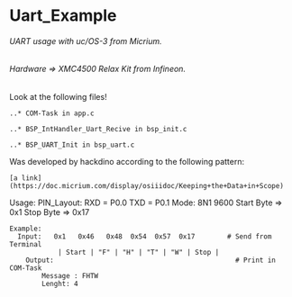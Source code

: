 # Uart_Example
###### UART usage with uc/OS-3 from Micrium.

###### Hardware => XMC4500 Relax Kit from Infineon.

Look at the following files!

    ..* COM-Task in app.c
    
    ..* BSP_IntHandler_Uart_Recive in bsp_init.c
    
    ..* BSP_UART_Init in bsp_uart.c
    
Was developed by hackdino according to the following pattern:

    [a link](https://doc.micrium.com/display/osiiidoc/Keeping+the+Data+in+Scope)
    
Usage:
    PIN_Layout: RXD = P0.0  TXD = P0.1 Mode: 8N1 9600
    Start Byte => 0x1  Stop Byte => 0x17
    
    Example: 
      Input:   0x1   0x46   0x48  0x54  0x57  0x17        # Send from Terminal
  		  		| Start | "F" | "H" | "T" | "W" | Stop |
  		Output:                                             # Print in COM-Task
  		    Message : FHTW
  		    Lenght: 4
  		    
  
